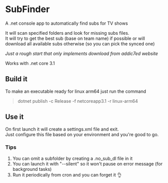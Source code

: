 # SubFinder
A .net console app to automatically find subs for TV shows

It will scan specified folders and look for missing subs files.  
It will try to get the best sub (base on team name) if possible or will download all available subs otherwise (so you can pick the synced one)

*Just a rough start that only implements download from addic7ed website*


Works with .net core 3.1

## Build it

To make an executable ready for linux arm64 just run the command

> dotnet publish -c Release -f netcoreapp3.1 -r linux-arm64

## Use it

On first launch it will create a settings.xml file and exit.  
Just configure this file based on your environment and you're good to go.

### Tips
1. You can omit a subfolder by creating a .no_sub_dl file in it
2. You can launch it with "--silent" so it won't pause on error message (for background tasks)
3. Run it periodically from cron and you can forget it 👌
